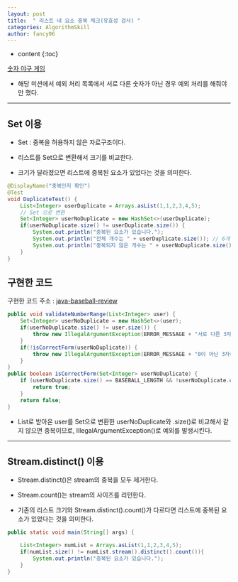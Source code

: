 ```yaml
---
layout: post
title:  " 리스트 내 요소 중복 체크(유효성 검사) "
categories: AlgorithmSkill
author: fancy96
---
```

* content
{:toc}

[숫자 야구 게임](https://github.com/woowacourse-precourse/java-baseball)

* 해당 미션에서 예외 처리 목록에서 서로 다른 숫자가 아닌 경우 예외 처리를 해줘야만 했다.

---

## Set 이용

* Set : 중복을 허용하지 않은 자료구조이다.

* 리스트를 Set으로 변환해서 크기를 비교한다.

* 크기가 달라졌으면 리스트에 중복된 요소가 있었다는 것을 의미한다.

``` java
@DisplayName("중복인지 확인")
@Test
void DuplicateTest() {
    List<Integer> userDuplicate = Arrays.asList(1,1,2,3,4,5);
    // Set 으로 변환
    Set<Integer> userNoDuplicate = new HashSet<>(userDuplicate);
    if(userNoDuplicate.size() != userDuplicate.size()) {
        System.out.println("중복된 요소가 있습니다.");
        System.out.println("전체 개수는 " + userDuplicate.size()); // 6개
        System.out.println("중복되지 않은 개수는 " + userNoDuplicate.size()); // 5개
    }
}
```


## 구현한 코드

구현한 코드 주소 : [java-baseball-review](https://github.com/Fancy96/java-baseball)

``` java
public void validateNumberRange(List<Integer> user) {
    Set<Integer> userNoDuplicate = new HashSet<>(user);
    if(userNoDuplicate.size() != user.size()) {
        throw new IllegalArgumentException(ERROR_MESSAGE + "서로 다른 3자리 숫자만 입력 가능합니다.");
    }
    if(!isCorrectForm(userNoDuplicate)) {
        throw new IllegalArgumentException(ERROR_MESSAGE + "0이 아닌 3자리 숫자만 입력 가능합니다.");
    }
}
public boolean isCorrectForm(Set<Integer> userNoDuplicate) {
    if (userNoDuplicate.size() == BASEBALL_LENGTH && !userNoDuplicate.contains(ZERO)) {
        return true;
    }
    return false;
}
```

* List로 받아온 user를 Set으로 변환한 userNoDuplicate와 .size()로 비교해서 같지 않으면 중복이므로, IllegalArgumentException()로 예외를 발생시킨다.

---

## Stream.distinct() 이용

* Stream.distinct()은 stream의 중복을 모두 제거한다.

* Stream.count()는 stream의 사이즈를 리턴한다.

* 기존의 리스트 크기와 Stream.distinct().count()가 다르다면 리스트에 중복된 요소가 있었다는 것을 의미한다.

``` java
public static void main(String[] args) {

    List<Integer> numList = Arrays.asList(1,1,2,3,4,5);
    if(numList.size() != numList.stream().distinct().count()){
        System.out.println("중복된 요소가 있습니다.");
    }
}
```